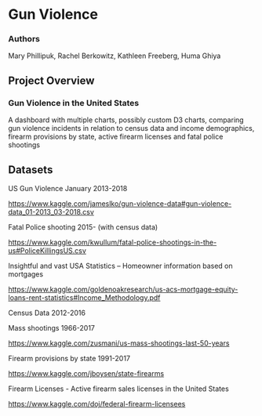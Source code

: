 # Gun Violence

### Authors
Mary Phillipuk, Rachel Berkowitz, Kathleen Freeberg, Huma Ghiya

## Project Overview

### Gun Violence in the United States

A dashboard with multiple charts, possibly custom D3 charts, comparing gun violence incidents in relation to census data and income demographics, firearm provisions by state, active firearm licenses and fatal police shootings

## Datasets

US Gun Violence January 2013-2018 

https://www.kaggle.com/jameslko/gun-violence-data#gun-violence-data_01-2013_03-2018.csv

Fatal Police shooting 2015- (with census data)

https://www.kaggle.com/kwullum/fatal-police-shootings-in-the-us#PoliceKillingsUS.csv

Insightful and vast USA Statistics – Homeowner information based on mortgages

https://www.kaggle.com/goldenoakresearch/us-acs-mortgage-equity-loans-rent-statistics#Income_Methodology.pdf

Census Data 2012-2016

Mass shootings 1966-2017

https://www.kaggle.com/zusmani/us-mass-shootings-last-50-years

Firearm provisions by state 1991-2017

https://www.kaggle.com/jboysen/state-firearms

Firearm Licenses - Active firearm sales licenses in the United States

https://www.kaggle.com/doj/federal-firearm-licensees
